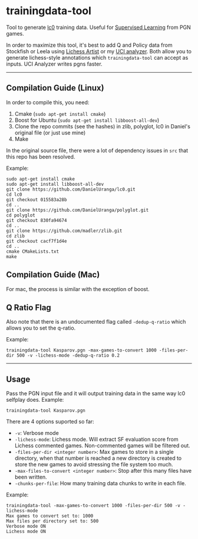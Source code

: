 # trainingdata-tool
Tool to generate [lc0](https://github.com/LeelaChessZero/lc0) training data. Useful for [Supervised Learning](https://github.com/dkappe/leela-chess-weights/wiki/Supervised-Learning) from PGN games.

In order to maximize this tool, it's best to add Q and Policy data from Stockfish or Leela using [Lichess Artist](https://github.com/kennyfrc/lichess-artist) or my [UCI analyzer](https://github.com/kennyfrc/uci-analyzer-experimental). Both allow you to generate lichess-style annotations which `trainingdata-tool` can accept as inputs. UCI Analyzer writes pgns faster.

---

## Compilation Guide (Linux)

In order to compile this, you need:
1. Cmake (`sudo apt-get install cmake`)
2. Boost for Ubuntu (`sudo apt-get install libboost-all-dev`)
3. Clone the repo commits (see the hashes) in zlib, polyglot, lc0 in Daniel's original file (or just use mine)
4. Make

In the original source file, there were a lot of dependency issues in `src` that this repo has been resolved.

Example:
```
sudo apt-get install cmake
sudo apt-get install libboost-all-dev
git clone https://github.com/DanielUranga/lc0.git
cd lc0
git checkout 015583a28b
cd ..
git clone https://github.com/DanielUranga/polyglot.git
cd polyglot
git checkout 830fa94674
cd ..
git clone https://github.com/madler/zlib.git
cd zlib
git checkout cacf7f1d4e
cd ..
cmake CMakeLists.txt
make
```

## Compilation Guide (Mac)

For mac, the process is similar with the exception of boost.

## Q Ratio Flag

Also note that there is an undocumented flag called `-dedup-q-ratio` which allows you to set the q-ratio.

Example:
```
trainingdata-tool Kasparov.pgn -max-games-to-convert 1000 -files-per-dir 500 -v -lichess-mode -dedup-q-ratio 0.2
```

---

## Usage
Pass the PGN input file and it will output training data in the same way lc0 selfplay does. Example:
```
trainingdata-tool Kasparov.pgn
```

There are 4 options suported so far:
 - `-v`: Verbose mode
 - `-lichess-mode`: Lichess mode. Will extract SF evaluation score from Lichess commented games. Non-commented games will be filtered out.
 - `-files-per-dir <integer number>`: Max games to store in a single directory, when that number is reached a new directory is created to store the new games to avoid stressing the file system too much.
 - `-max-files-to-convert <integer number>`: Stop after this many files have been written.
 - `-chunks-per-file`: How many training data chunks to write in each file.

 Example:
 ```
 trainingdata-tool -max-games-to-convert 1000 -files-per-dir 500 -v -lichess-mode
Max games to convert set to: 1000
Max files per directory set to: 500
Verbose mode ON
Lichess mode ON
 ```
